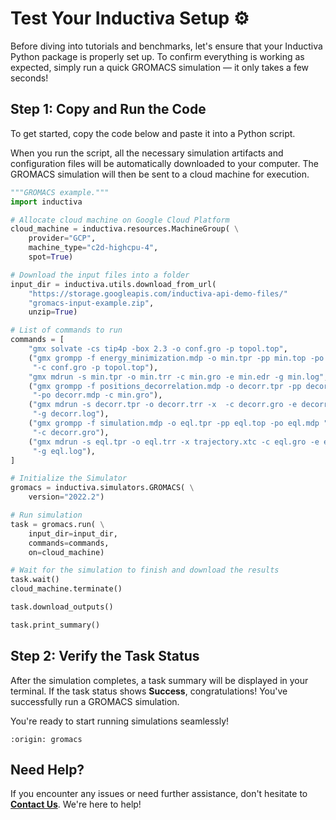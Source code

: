 # Test Your Inductiva Setup ⚙️
Before diving into tutorials and benchmarks, let's ensure that your Inductiva Python package is properly set up. To confirm everything is working as expected, simply run a quick GROMACS simulation — it only takes a few seconds!

## Step 1: Copy and Run the Code
To get started, copy the code below and paste it into a Python script.

When you run the script, all the necessary simulation artifacts and configuration files will be automatically downloaded to your computer. The GROMACS simulation will then be sent to a cloud machine for execution.

```python
"""GROMACS example."""
import inductiva

# Allocate cloud machine on Google Cloud Platform
cloud_machine = inductiva.resources.MachineGroup( \
    provider="GCP",
    machine_type="c2d-highcpu-4",
    spot=True)

# Download the input files into a folder
input_dir = inductiva.utils.download_from_url(
    "https://storage.googleapis.com/inductiva-api-demo-files/"
    "gromacs-input-example.zip",
    unzip=True)

# List of commands to run
commands = [
    "gmx solvate -cs tip4p -box 2.3 -o conf.gro -p topol.top",
    ("gmx grompp -f energy_minimization.mdp -o min.tpr -pp min.top -po min.mdp "
     "-c conf.gro -p topol.top"),
    "gmx mdrun -s min.tpr -o min.trr -c min.gro -e min.edr -g min.log",
    ("gmx grompp -f positions_decorrelation.mdp -o decorr.tpr -pp decorr.top "
     "-po decorr.mdp -c min.gro"),
    ("gmx mdrun -s decorr.tpr -o decorr.trr -x  -c decorr.gro -e decorr.edr "
     "-g decorr.log"),
    ("gmx grompp -f simulation.mdp -o eql.tpr -pp eql.top -po eql.mdp "
     "-c decorr.gro"),
    ("gmx mdrun -s eql.tpr -o eql.trr -x trajectory.xtc -c eql.gro -e eql.edr "
     "-g eql.log"),
]

# Initialize the Simulator
gromacs = inductiva.simulators.GROMACS( \
    version="2022.2")

# Run simulation
task = gromacs.run( \
    input_dir=input_dir,
    commands=commands,
    on=cloud_machine)

# Wait for the simulation to finish and download the results
task.wait()
cloud_machine.terminate()

task.download_outputs()

task.print_summary()
```

## Step 2: Verify the Task Status
After the simulation completes, a task summary will be displayed in your terminal. If the task status shows **Success**, congratulations! You've successfully run a GROMACS simulation.

You're ready to start running simulations seamlessly!

```{banner_small}
:origin: gromacs
```


## Need Help?
If you encounter any issues or need further assistance, don't hesitate to [**Contact Us**](mailto:support@inductiva.ai). We're here to help!
